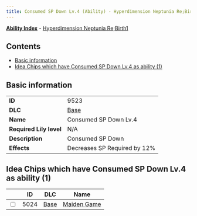 ```yaml
---
title: Consumed SP Down Lv.4 (Ability) - Hyperdimension Neptunia Re;Birth1
---
```


[**Ability Index**](/neptunia/rb1/ability/index.html) - [Hyperdimension Neptunia Re;Birth1](/neptunia/rb1)

## Contents

- [Basic information](#basic-information)
- [Idea Chips which have Consumed SP Down Lv.4 as ability (1)](#idea-chips-which-have-consumed-sp-down-lv4-as-ability-1)

## Basic information

|   |   |
| -- | -- |
| **ID** | 9523 |
| **DLC** | [Base](/neptunia/rb1/dlc/1-base.html) |
| **Name** | Consumed SP Down Lv.4 |
| **Required Lily level** | N/A |
| **Description** | Consumed SP Down |
| **Effects** | Decreases SP Required by 12% |


## Idea Chips which have Consumed SP Down Lv.4 as ability (1)

|    | ID | DLC | Name |
| -- | -- | --- | ---- |
| <input type="checkbox" id="rb1-item-1-5024" class="trackbox" /> | 5024 | [Base](/neptunia/rb1/dlc/1-base.html) | [Maiden Game](/neptunia/rb1/item/1-5024-maiden-game.html) |
